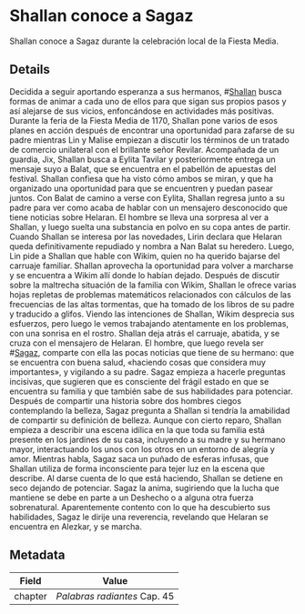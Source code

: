 # Shallan conoce a Sagaz
Shallan conoce a Sagaz durante la celebración local de la Fiesta Media.

## Details
Decidida a seguir aportando esperanza a sus hermanos, #[Shallan](characters/shallan) busca formas de animar a cada uno de ellos para que sigan sus propios pasos y así alejarse de sus vicios, enfoncándose en actividades más positivas. Durante la feria de la Fiesta Media de 1170, Shallan pone varios de esos planes en acción después de encontrar una oportunidad para zafarse de su padre mientras Lin y Malise empiezan a discutir los términos de un tratado de comercio unilateral con el brillante señor Revilar. Acompañada de un guardia, Jix, Shallan busca a Eylita Tavilar y posteriormente entrega un mensaje suyo a Balat, que se encuentra en el pabellón de apuestas del festival. Shallan confiesa que ha visto cómo ambos se miran, y que ha organizado una oportunidad para que se encuentren y puedan pasear juntos. Con Balat de camino a verse con Eylita, Shallan regresa junto a su padre para ver como acaba de hablar con un mensajero desconocido que tiene noticias sobre Helaran. El hombre se lleva una sorpresa al ver a Shallan, y luego suelta una substancia en polvo en su copa antes de partir. Cuando Shallan se interesa por las novedades, Lirin declara que Helaran queda definitivamente repudiado y nombra a Nan Balat su heredero. Luego, Lin pide a Shallan que hable con Wikim, quien no ha querido bajarse del carruaje familiar. Shallan aprovecha la oportunidad para volver a marcharse y se encuentra a Wikim allí donde lo habían dejado. Después de discutir sobre la maltrecha situación de la familia con Wikim, Shallan le ofrece varias hojas repletas de problemas matemáticos relacionados con cálculos de las frecuencias de las altas tormentas, que ha tomado de los libros de su padre y traducido a glifos. Viendo las intenciones de Shallan, Wikim desprecia sus esfuerzos, pero luego le vemos trabajando atentamente en los problemas, con una sonrisa en el rostro. Shallan deja atrás el carruaje, abatida, y se cruza con el mensajero de Helaran. El hombre, que luego revela ser #[Sagaz](characters/wit), comparte con ella las pocas noticias que tiene de su hermano: que se encuentra con buena salud, «haciendo cosas que considera muy importantes», y vigilando a su padre. Sagaz empieza a hacerle preguntas incisivas, que sugieren que es consciente del frágil estado en que se encuentra su familia y que también sabe de sus habilidades para potenciar. Después de compartir una historia sobre dos hombres ciegos contemplando la belleza, Sagaz pregunta a Shallan si tendría la amabilidad de compartir su definición de belleza. Aunque con cierto reparo, Shallan empieza a describir una escena idílica en la que toda su familia está presente en los jardines de su casa, incluyendo a su madre y su hermano mayor, interactuando los unos con los otros en un entorno de alegría y amor. Mientras habla, Sagaz saca un puñado de esferas infusas, que Shallan utiliza de forma inconsciente para tejer luz en la escena que describe. Al darse cuenta de lo que está haciendo, Shallan se detiene en seco dejando de potenciar. Sagaz la anima, sugiriendo que la lucha que mantiene se debe en parte a un Deshecho o a alguna otra fuerza sobrenatural. Aparentemente contento con lo que ha descubierto sus habilidades, Sagaz le dirije una reverencia, revelando que Helaran se encuentra en Alezkar, y se marcha.

## Metadata
| Field | Value |
| ----- | ----- |
| chapter | *Palabras radiantes* Cap. 45 |
